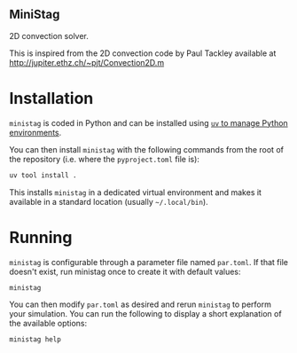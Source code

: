 MiniStag
--------

2D convection solver.

This is inspired from the 2D convection code by Paul Tackley
available at http://jupiter.ethz.ch/~pjt/Convection2D.m

Installation
============

`ministag` is coded in Python and can be installed using [`uv` to manage Python
environments](https://docs.astral.sh/uv/).

You can then install `ministag` with the following commands from the root of
the repository (i.e. where the `pyproject.toml` file is):

```sh
uv tool install .
```

This installs `ministag` in a dedicated virtual environment and makes it
available in a standard location (usually `~/.local/bin`).

Running
=======

`ministag` is configurable through a parameter file named `par.toml`.  If
that file doesn't exist, run ministag once to create it with default values:

```sh
ministag
```

You can then modify `par.toml` as desired and rerun `ministag` to perform
your simulation.  You can run the following to display a short explanation of
the available options:

```sh
ministag help
```
